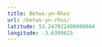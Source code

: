 ```yaml
---
title: Betws-yn-Rhos
url: /betws-yn-rhos/
latitude: 53.247822400000004
longitude: -3.6399615
---
```

